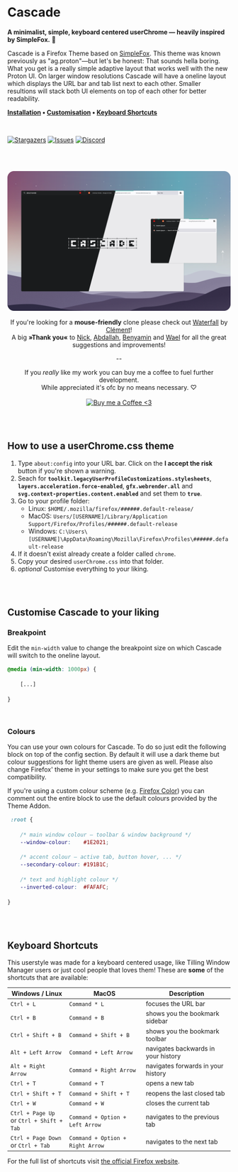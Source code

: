 <br><br>
    
# Cascade
**A minimalist, simple, keyboard centered userChrome — heavily inspired by SimpleFox.** 🦊

Cascade is a Firefox Theme based on [SimpleFox](https://github.com/migueravila/SimpleFox).
This theme was known previously as "ag.proton"—but let's be honest: That sounds hella boring. What you get is a really simple adaptive layout that works well with the new Proton UI. On larger window resolutions Cascade will have a oneline layout which displays the URL bar and tab list next to each other. Smaller resultions will stack both UI elements on top of each other for better readability.

**[Installation](#how-to-use-a-userchromecss-theme) • [Customisation](#customise-cascade-to-your-liking) • [Keyboard Shortcuts](#keyboard-shortcuts)**

<br>

[![Stargazers](https://img.shields.io/github/stars/andreasgrafen/cascade?style=for-the-badge&color=F19066&labelColor=1E2021)](https://github.com/andreasgrafen/cascade/stargazers)
[![Issues](https://img.shields.io/github/issues/andreasgrafen/cascade?style=for-the-badge&color=FC5C65&labelColor=1E2021)](https://github.com/andreasgrafen/cascade/issues)
[![Discord](https://img.shields.io/discord/837559961194070026?label=FFCSS+Discord&style=for-the-badge&color=786FA6&labelColor=1E2021)](https://discord.gg/jrrw7Eg6sj)

<br><br>

![Preview Image showing both the one-line style and the style for smaller screensizes.](assets/preview.png)
<div align="center">
 
If you're looking for a **mouse-friendly** clone please check out [Waterfall](https://github.com/crambaud/waterfall) by [Clément](https://github.com/crambaud)!<br>
A big **»Thank you«** to [Nick](https://github.com/nicksundermeyer), [Abdallah](https://github.com/HeiWiper), [Benyamin](https://github.com/benyaminl) and [Wael](https://github.com/wael444) for all the great suggestions and improvements!
 
--
 
If you *really* like my work you can buy me a coffee to fuel further development.<br>
While appreciated it's ofc by no means necessary. ♡<br><br>
[![Buy me a Coffee <3](https://img.shields.io/static/v1?label=&message=Buy%20me%20a%20Coffee&style=for-the-badge&color=e6e9ef&labelColor=ccd0da&logo=kofi)](https://ko-fi.com/andreasgrafen)

</div>

<br><br>

## How to use a userChrome.css theme

1. Type `about:config` into your URL bar. Click on the **I accept the risk** button if you're shown a warning.
2. Seach for **`toolkit.legacyUserProfileCustomizations.stylesheets`**, **`layers.acceleration.force-enabled`**, **`gfx.webrender.all`** and **`svg.context-properties.content.enabled`** and set them to **`true`**.
3. Go to your profile folder:
    - Linux: `$HOME/.mozilla/firefox/######.default-release/`
    - MacOS: `Users/[USERNAME]/Library/Application Support/Firefox/Profiles/######.default-release`
    - Windows: `C:\Users\[USERNAME]\AppData\Roaming\Mozilla\Firefox\Profiles\######.default-release`
4. If it doesn't exist already create a folder called `chrome`.
5. Copy your desired `userChrome.css` into that folder.
6. *optional* Customise everything to your liking.

<br><br>

## Customise Cascade to your liking

### Breakpoint

Edit the `min-width` value to change the breakpoint size on which Cascade will switch to the oneline layout.

```css
@media (min-width: 1000px) {
    
    [...]
    
}
```
<br>

### Colours

You can use your own colours for Cascade. To do so just edit the following block on top of the config section.
By default it will use a dark theme but colour suggestions for light theme users are given as well. Please also change Firefox' theme in your settings to make sure you get the best compatibility.

If you're using a custom colour scheme (e.g. [Firefox Color](https://color.firefox.com)) you can comment out the entire block to use the default colours provided by the Theme Addon.

```css
 :root {
    
    /* main window colour – toolbar & window background */
    --window-colour:    #1E2021;

    /* accent colour – active tab, button hover, ... */
    --secondary-colour: #191B1C;

    /* text and highlight colour */
    --inverted-colour:  #FAFAFC;

}
```

<br><br>

## Keyboard Shortcuts

This userstyle was made for a keyboard centered usage, like Tilling Window Manager users or just cool people that loves them!
These are **some** of the shortcuts that are available:

Windows / Linux | MacOS | Description
--- | --- | ---
`Ctrl + L` | `Command * L` | focuses the URL bar
`Ctrl + B` | `Command + B` | shows you the bookmark sidebar
`Ctrl + Shift + B` | `Command + Shift + B` | shows you the bookmark toolbar
`Alt + Left Arrow` | `Command + Left Arrow` | navigates backwards in your history
`Alt + Right Arrow` | `Command + Right Arrow` | navigates forwards in your history
`Ctrl + T` | `Command + T` | opens a new tab
`Ctrl + Shift + T` | `Command + Shift + T` | reopens the last closed tab
`Ctrl + W` | `Command + W` | closes the current tab
`Ctrl + Page Up`<br/>or `Ctrl + Shift + Tab` | `Command + Option + Left Arrow` | navigates to the previous tab
`Ctrl + Page Down`<br/>or `Ctrl + Tab` | `Command + Option + Right Arrow` | navigates to the next tab

For the full list of shortcuts visit [the official Firefox website](https://support.mozilla.org/en-US/kb/keyboard-shortcuts-perform-firefox-tasks-quickly).‎

<br><br>

